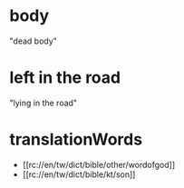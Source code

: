 # body

"dead body"

# left in the road

"lying in the road"

# translationWords

* [[rc://en/tw/dict/bible/other/wordofgod]]
* [[rc://en/tw/dict/bible/kt/son]]